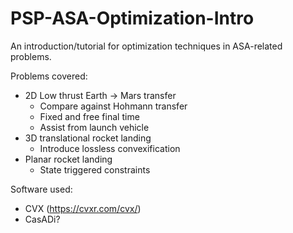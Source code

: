 # PSP-ASA-Optimization-Intro
An introduction/tutorial for optimization techniques in ASA-related problems.

Problems covered:
 - 2D Low thrust Earth -> Mars transfer
    - Compare against Hohmann transfer
    - Fixed and free final time
    - Assist from launch vehicle
 - 3D translational rocket landing
    - Introduce lossless convexification 
 - Planar rocket landing
    - State triggered constraints 

Software used:
 - CVX (https://cvxr.com/cvx/)
 - CasADi?
